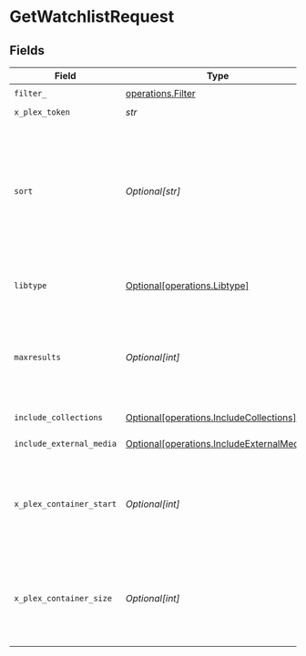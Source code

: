 # GetWatchlistRequest


## Fields

| Field                                                                                                                                                                                               | Type                                                                                                                                                                                                | Required                                                                                                                                                                                            | Description                                                                                                                                                                                         |
| --------------------------------------------------------------------------------------------------------------------------------------------------------------------------------------------------- | --------------------------------------------------------------------------------------------------------------------------------------------------------------------------------------------------- | --------------------------------------------------------------------------------------------------------------------------------------------------------------------------------------------------- | --------------------------------------------------------------------------------------------------------------------------------------------------------------------------------------------------- |
| `filter_`                                                                                                                                                                                           | [operations.Filter](../../models/operations/filter_.md)                                                                                                                                             | :heavy_check_mark:                                                                                                                                                                                  | Filter                                                                                                                                                                                              |
| `x_plex_token`                                                                                                                                                                                      | *str*                                                                                                                                                                                               | :heavy_check_mark:                                                                                                                                                                                  | User Token                                                                                                                                                                                          |
| `sort`                                                                                                                                                                                              | *Optional[str]*                                                                                                                                                                                     | :heavy_minus_sign:                                                                                                                                                                                  | In the format "field:dir". Available fields are "watchlistedAt" (Added At),<br/>"titleSort" (Title), "originallyAvailableAt" (Release Date), or "rating" (Critic Rating).<br/>"dir" can be "asc" or "desc"<br/> |
| `libtype`                                                                                                                                                                                           | [Optional[operations.Libtype]](../../models/operations/libtype.md)                                                                                                                                  | :heavy_minus_sign:                                                                                                                                                                                  | The type of library to filter. Can be "movie" or "show", or all if not present.<br/>                                                                                                                |
| `maxresults`                                                                                                                                                                                        | *Optional[int]*                                                                                                                                                                                     | :heavy_minus_sign:                                                                                                                                                                                  | The number of items to return. If not specified, all items will be returned.<br/>If the number of items exceeds the limit, the response will be paginated.<br/>                                     |
| `include_collections`                                                                                                                                                                               | [Optional[operations.IncludeCollections]](../../models/operations/includecollections.md)                                                                                                            | :heavy_minus_sign:                                                                                                                                                                                  | include collections in the results<br/>                                                                                                                                                             |
| `include_external_media`                                                                                                                                                                            | [Optional[operations.IncludeExternalMedia]](../../models/operations/includeexternalmedia.md)                                                                                                        | :heavy_minus_sign:                                                                                                                                                                                  | include external media in the results<br/>                                                                                                                                                          |
| `x_plex_container_start`                                                                                                                                                                            | *Optional[int]*                                                                                                                                                                                     | :heavy_minus_sign:                                                                                                                                                                                  | The index of the first item to return. If not specified, the first item will be returned.<br/>If the number of items exceeds the limit, the response will be paginated.<br/>                        |
| `x_plex_container_size`                                                                                                                                                                             | *Optional[int]*                                                                                                                                                                                     | :heavy_minus_sign:                                                                                                                                                                                  | The number of items to return. If not specified, all items will be returned.<br/>If the number of items exceeds the limit, the response will be paginated.<br/>                                     |